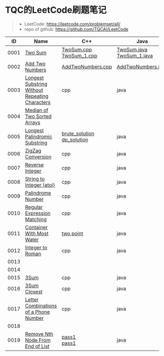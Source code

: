 # TQC的LeetCode刷题笔记

>- LeetCode: https://leetcode.com/problemset/all/
>- repo of github: https://github.com/TQCAI/LeetCode

|ID|Name|C++|Java|Python|Category|
|--|--|--|--|--|--|
|0001|[Two Sum](https://leetcode.com/problems/two-sum/)|[TwoSum.cpp](./Cpp/TwoSum.cpp)<br/>[TwoSum_1.cpp](./Cpp/TwoSum_1.cpp)|[TwoSum.java](./Java/src/TwoSum.java)<br/>[TwoSum_1.java](./Java/src/TwoSum_1.java)|[TwoSum.py](./Python/TwoSum.py)<br/>[TwoSum_1.py](./Python/TwoSum_1.py)||
|0002|[Add Two Numbers](https://leetcode.com/problems/add-two-numbers/)|[AddTwoNumbers.cpp](./Cpp/AddTwoNumbers.cpp)|[AddTwoNumbers.java](./Java/src/AddTwoNumbers.java)|[AddTwoNumbers.py](./Python/AddTwoNumbers.py)||
0003|[Longest Substring Without Repeating Characters](https://leetcode.com/problems/longest-substring-without-repeating-characters/)|cpp|java|[solution1](Python/LongestSubstringWithoutRepeatingCharacters.py)
0004|[Median of Two Sorted Arrays](https://leetcode.com/problems/median-of-two-sorted-arrays/)|
0005|[Longest Palindromic Substring](https://leetcode.com/problems/longest-palindromic-substring/)|[brute_solution](Cpp/LongestPalindromicSubstring_brute.cpp)<br>[dp_solution](Cpp/LongestPalindromicSubstring_dp.cpp)|java|[dp_solution](Python/LongestPalindromicSubstring.py)
0006|[ZigZag Conversion](https://leetcode.com/problems/zigzag-conversion/)|cpp|java|[solution](Python/ZigZagConversion.py)
0007|[Reverse Integer](https://leetcode.com/problems/reverse-integer/)|cpp|java|[solution](Python/ReverseInteger.py)
0008|[String to Integer (atoi)](https://leetcode.com/problems/string-to-integer-atoi/)|cpp|java|[solution](Python/StringtoInteger.py)
0009|[Palindrome Number](https://leetcode.com/problems/palindrome-number/)|cpp|java|[solution](Python/PalindromeNumber.py)
0010|[Regular Expression Matching](https://leetcode.com/problems/regular-expression-matching/)|cpp|java|[dfs](Python/RegularExpressionMatching_dfs.py)<br>[dp](Python/RegularExpressionMatching_dp.py)
0011|[Container With Most Water](https://leetcode.com/problems/container-with-most-water/)|[two point](Cpp/ContainerWithMostWater.cpp)|java|python
0012|[Integer to Roman](https://leetcode.com/problems/integer-to-roman/)|cpp|java|[solution](Python/IntegerToRoman.py)
0013|
0014|
0015|[3Sum](https://leetcode.com/problems/3sum/)|cpp|java|[O(N^2)](Python/3Sum.py)
0016|[3Sum Closest](https://leetcode.com/problems/3sum-closest/)|cpp|java|[solution](Python/3SumClosest.py)
0017|[Letter Combinations of a Phone Number](https://leetcode.com/problems/letter-combinations-of-a-phone-number/)|cpp|java|[solution](Python/LetterCombinationsOfAPhoneNumber.py)
0018|
0019|[Remove Nth Node From End of List](https://leetcode.com/problems/remove-nth-node-from-end-of-list/)|[pass1](Cpp/RemoveNthNodeFromEndOfList_1pass.cpp)<br>[pass1](Cpp/RemoveNthNodeFromEndOfList_2pass.cpp)|java|python
